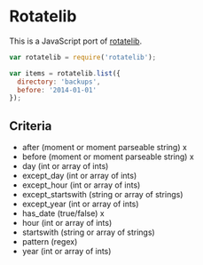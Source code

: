 # Rotatelib

This is a JavaScript port of [rotatelib](https://github.com/robballou/rotatelib).

```javascript
var rotatelib = require('rotatelib');

var items = rotatelib.list({
  directory: 'backups',
  before: '2014-01-01'
});

```

## Criteria

- after (moment or moment parseable string) x
- before (moment or moment parseable string) x
- day (int or array of ints)
- except_day (int or array of ints)
- except_hour (int or array of ints)
- except_startswith (string or array of strings)
- except_year (int or array of ints)
- has_date (true/false) x
- hour (int or array of ints)
- startswith (string or array of strings)
- pattern (regex)
- year (int or array of ints)
